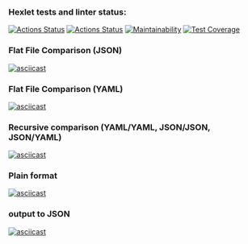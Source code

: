 ### Hexlet tests and linter status:

[![Actions Status](https://github.com/OverNovik/frontend-project-lvl2/workflows/hexlet-check/badge.svg)](https://github.com/OverNovik/frontend-project-lvl2/actions)
[![Actions Status](https://github.com/OverNovik/frontend-project-lvl2/actions/workflows/check.yml/badge.svg)](https://github.com/OverNovik/frontend-project-lvl2/actions)
[![Maintainability](https://api.codeclimate.com/v1/badges/a99a88d28ad37a79dbf6/maintainability)](https://codeclimate.com/github/codeclimate/codeclimate/maintainability)
[![Test Coverage](https://api.codeclimate.com/v1/badges/a99a88d28ad37a79dbf6/test_coverage)](https://codeclimate.com/github/codeclimate/codeclimate/test_coverage)

### Flat File Comparison (JSON)

[![asciicast](https://asciinema.org/a/azl0IONDNZyuZPBY4zG5pNtrv.svg)](https://asciinema.org/a/azl0IONDNZyuZPBY4zG5pNtrv)

### Flat File Comparison (YAML)

[![asciicast](https://asciinema.org/a/WUNpkRmiqqoQYXxDuWkYeXMgM.svg)](https://asciinema.org/a/WUNpkRmiqqoQYXxDuWkYeXMgM)

### Recursive comparison (YAML/YAML, JSON/JSON, JSON/YAML)

[![asciicast](https://asciinema.org/a/8qznih7X6kMq961mcz7tebKwU.svg)](https://asciinema.org/a/8qznih7X6kMq961mcz7tebKwU)

### Plain format

[![asciicast](https://asciinema.org/a/Ho9JdjOiEHuGXtMVw7DQH6k4K.svg)](https://asciinema.org/a/Ho9JdjOiEHuGXtMVw7DQH6k4K)

### output to JSON

[![asciicast](https://asciinema.org/a/bcZupeXpuW9zMPaFUkqppuDnI.svg)](https://asciinema.org/a/bcZupeXpuW9zMPaFUkqppuDnI)
